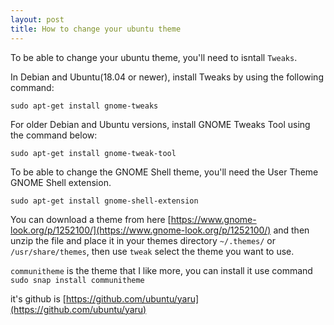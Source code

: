 ```yaml
---
layout: post
title: How to change your ubuntu theme
---
```


To be able to change your ubuntu theme, you'll need to isntall `Tweaks`.

In Debian and Ubuntu(18.04 or newer), install Tweaks by using the following command:

`sudo apt-get install gnome-tweaks`

For older Debian and Ubuntu versions, install GNOME Tweaks Tool using the command below:

`sudo apt-get install gnome-tweak-tool`

To be able to change the GNOME Shell theme, you'll need the User Theme GNOME Shell extension.

`sudo apt-get install gnome-shell-extension`

You can download a theme from here [https://www.gnome-look.org/p/1252100/](https://www.gnome-look.org/p/1252100/) and then unzip the file and place it in your themes directory `~/.themes/` or `/usr/share/themes`, then use `tweak` select the theme you want to use.

`communitheme` is the theme that I like more, you can install it use command `sudo snap install communitheme`

it's github is [https://github.com/ubuntu/yaru](https://github.com/ubuntu/yaru)

